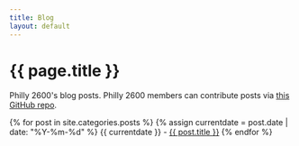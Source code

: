 ```yaml
--- 
title: Blog
layout: default
---
```

# {{ page.title }}

Philly 2600's blog posts. Philly 2600 members can contribute posts via [this GitHub repo](https://github.com/philly2600/philly2600.github.io).

{% for post in site.categories.posts %}
{% assign currentdate = post.date | date: "%Y-%m-%d" %}
{{ currentdate }} - <a href="{{ post.url }}" title="{{ post.title }}">{{ post.title }}</a>
{% endfor %}
